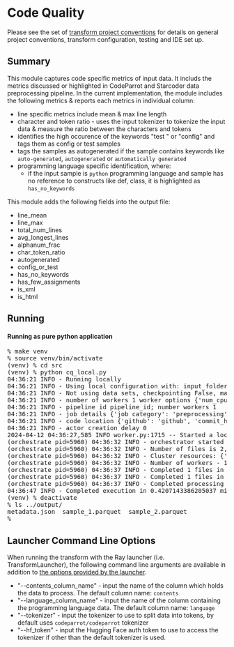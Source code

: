 # Code Quality 

Please see the set of
[transform project conventions](../../README.md)
for details on general project conventions, transform configuration,
testing and IDE set up.

## Summary
This module captures code specific metrics of input data.  It includs the metrics discussed or highlighted in CodeParrot and Starcoder data preprocessing pipeline. In the current implementation, the module includes the following metrics & reports each metrics in individual column:

* line specific metrics include mean & max line length
* character and token ratio - uses the input tokenizer to tokenize the input data & measure the ratio between the characters and tokens
* identifies the high occurence of the keywords "test " or "config" and tags them as config or test samples
* tags the samples as autogenerated if the sample contains keywords like `auto-generated`, `autogenerated` or `automatically generated`
* programming language specific identification, where:
    * if the input sample is `python` programming language and sample has no reference to constructs like def, class, it is highlighted as `has_no_keywords` 

This module adds the following fields into the output file:
<ul>
       <li>line_mean</li>
       <li>line_max</li>
       <li>total_num_lines</li>
       <li>avg_longest_lines</li>
       <li>alphanum_frac</li>
       <li>char_token_ratio</li>
       <li>autogenerated</li>
       <li>config_or_test</li>
       <li>has_no_keywords</li>
       <li>has_few_assignments</li>
       <li>is_xml</li>
       <li>is_html</li>
</ul>

## Running

#### Running as pure python application

<pre>
% make venv
% source venv/bin/activate
(venv) % cd src
(venv) % python cq_local.py
04:36:21 INFO - Running locally
04:36:21 INFO - Using local configuration with: input_folder - /root/codellm/repos/fm-data-engineering/transforms/code/code_quality/test-data/input output_folder - /root/codellm/repos/fm-data-engineering/transforms/code/code_quality/output
04:36:21 INFO - Not using data sets, checkpointing False, max files -1
04:36:21 INFO - number of workers 1 worker options {'num_cpus': 0.8}
04:36:21 INFO - pipeline id pipeline_id; number workers 1
04:36:21 INFO - job details {'job category': 'preprocessing', 'job name': 'code_quality', 'job type': 'ray', 'job id': 'job_id'}
04:36:21 INFO - code location {'github': 'github', 'commit_hash': '12345', 'path': 'path'}
04:36:21 INFO - actor creation delay 0
2024-04-12 04:36:27,585	INFO worker.py:1715 -- Started a local Ray instance. View the dashboard at http://127.0.0.1:8265
(orchestrate pid=5960) 04:36:32 INFO - orchestrator started at 2024-04-12 04:36:32
(orchestrate pid=5960) 04:36:32 INFO - Number of files is 2, source profile {'max_file_size': 0.03258514404296875, 'min_file_size': 0.032202720642089844, 'total_file_size': 0.0647878646850586}
(orchestrate pid=5960) 04:36:32 INFO - Cluster resources: {'cpus': 8, 'gpus': 0, 'memory': 8.38815994374454, 'object_store': 4.1940799709409475}
(orchestrate pid=5960) 04:36:32 INFO - Number of workers - 1 with {'num_cpus': 0.8} each
(orchestrate pid=5960) 04:36:37 INFO - Completed 1 files in 0.08397076924641927 min
(orchestrate pid=5960) 04:36:37 INFO - Completed 1 files in 0.08398436307907105 min. Waiting for completion
(orchestrate pid=5960) 04:36:37 INFO - Completed processing in 0.08446235656738281 min
04:36:47 INFO - Completed execution in 0.4207143386205037 min, execution result 0
(venv) % deactivate
% ls ../output/
metadata.json  sample_1.parquet  sample_2.parquet
%
</pre>

## Launcher Command Line Options 

When running the transform with the Ray launcher (i.e. TransformLauncher),
the following command line arguments are available in addition to 
[the options provided by the launcher](../../../data-processing-lib/doc/launcher-options.md).

* "--contents_column_name" - input the name of the column which holds the data to process. The default column name: `contents`
* "--language_column_name" - input the name of the column containing the programming language data. The default column name: `language`
* "--tokenizer" - input the tokenizer to use to split data into tokens, by default uses `codeparrot/codeparrot` tokenizer
* "--hf_token" - input the Hugging Face auth token to use to access the tokenizer if other than the default tokenizer is used.


